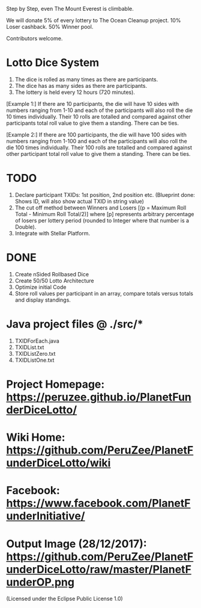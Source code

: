 Step by Step, even The Mount Everest is climbable.

We will donate 5% of every lottery to The Ocean Cleanup project. 10% Loser cashback. 50% Winner pool.

Contributors welcome.

# Lotto Dice System

1. The dice is rolled as many times as there are participants.
2. The dice has as many sides as there are participants. 
3. The lottery is held every 12 hours (720 minutes).


[Example 1:] If there are 10 participants, the die will have 10 sides with numbers ranging from 1-10 and each of the participants will also roll the die 10 times individually. Their 10 rolls are totalled and compared against other participants total roll value to give them a standing. There can be ties.

[Example 2:] If there are 100 participants, the die will have 100 sides with numbers ranging from 1-100 and each of the participants will also roll the die 100 times individually. Their 100 rolls are totalled and compared against other participant total roll value to give them a standing. There can be ties.


# TODO

1. Declare participant TXIDs: 1st position, 2nd position etc. (Blueprint done: Shows ID, will also show actual TXID in string value)
2. The cut off method between Winners and Losers [(p = Maximum Roll Total - Minimum Roll Total/2)] where [p] represents arbitrary percentage of losers per lottery period (rounded to Integer where that number is a Double).
3. Integrate with Stellar Platform.

# DONE

1. Create nSided Rollbased Dice
2. Create 50/50 Lotto Architecture
3. Optimize initial Code
4. Store roll values per participant in an array, compare totals versus totals and display standings.



# Java project files @ ./src/*

1. TXIDForEach.java
2. TXIDList.txt
3. TXIDListZero.txt
4. TXIDListOne.txt


# Project Homepage: https://peruzee.github.io/PlanetFunderDiceLotto/

# Wiki Home: https://github.com/PeruZee/PlanetFunderDiceLotto/wiki

# Facebook: https://www.facebook.com/PlanetFunderInitiative/

# Output Image (28/12/2017): https://github.com/PeruZee/PlanetFunderDiceLotto/raw/master/PlanetFunderOP.png

(Licensed under the Eclipse Public License 1.0)
